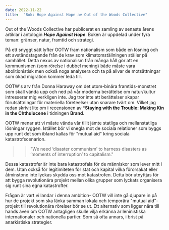 ```yaml
---
date: 2022-11-22
title:  "Bok: Hope Against Hope av Out of the Woods Collective"
---
```


Out of the Woods Collective har publicerat en samling av senaste årens artiklar i antologin ***Hope Against Hope***. Boken är uppdelad under fyra teman: gränser, natur, framtid och strategi.

På ett snyggt sätt lyfter OOTW fram nationalism som både en lösning och ett avståndstagande från de krav som klimatomställningen ställer på samhället. Detta nexus av nationalism från många håll gör att en kommunismen (som rörelse i dubbel mening) både måste vara abolitionistisk men också noga analysera och ta på allvar de motsättningar som ökad migration kommer leda till.

OOTW's arv från Donna Haraway om det utom-binära framtids-monstret som skall vända upp och ned på vår moderna berättelse om natur/kultur intresserar mig verkligen inte. Jag tror inte att berättelser skapar förutsättningar för materiella företeelser utan snarare tvärt om. Vilket jag redan skrivit lite om i recensionen av ***Staying with the Trouble: Making Kin in the Chthulucene** i tidningen **Brand**.

OOTW menar att vi måste vända vår tillit jämte statliga och mellanstatliga lösningar ryggen. Istället bör vi snegla mot de sociala relationer som byggs upp runt det som ibland kallas för "mutual aid" kring sociala katastrofscenarion.

>> "We need ‘disaster communism’ to harness disasters as ‘moments of interruption’ to capitalism."

Dessa katastrofer är inte bara katastrofala för de människor som lever mitt i dem. Utan också för legitimiteten för stat och kapital vilka förorsakat eller åtminstone inte lyckas skydda oss mot katastrofen. Detta bör utnyttjas för att bygga revolutionära projekt mellan olika grupper som lyckats organisera sig runt sina egna katastrofter.

Frågan är vart vi landar i denna ambition- OOTW vill inte gå djupare in på hur de projekt som ska länka samman lokala och temporära "mutual aid"-projekt till revolutionära rörelser bör se ut. Ett alternativ som ligger nära till hands även om OOTW antagligen skulle vilja erkänna är leninistiska internationaler och nationella partier. Som så ofta annars, i brist på anarkistiska strategier.